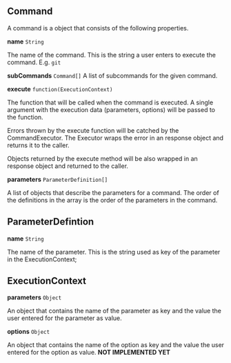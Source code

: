 ## Command
A command is a object that consists of the following properties.

**name** `String`

The name of the command. This is the string a user enters to execute the command. E.g. `git`

**subCommands** `Command[]`
A list of subcommands for the given command.

**execute** `function(ExecutionContext)`

The function that will be called when the command is executed. A single argument with the execution data (parameters, options) will be passed to the function.

Errors thrown by the execute function will be catched by the CommandExecutor. The Executor wraps the error in an response object and returns it to the caller.

Objects returned by the execute method will be also wrapped in an response object and returned to the caller.

**parameters** `ParameterDefinition[]`

A list of objects that describe the parameters for a command. The order of the definitions in the array is the order of the parameters in the command.

## ParameterDefintion

**name** `String`

The name of the parameter. This is the string used as key of the parameter in the ExecutionContext;

## ExecutionContext

**parameters** `Object`

An object that contains the name of the parameter as key and the value the user entered for the parameter as value.

**options** `Object`

An object that contains the name of the option as key and the value the user entered for the option as value. **NOT IMPLEMENTED YET**
